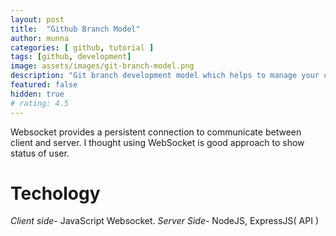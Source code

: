 ```yaml
---
layout: post
title:  "Github Branch Model"
author: munna
categories: [ github, tutorial ]
tags: [github, development]
image: assets/images/git-branch-model.png
description: "Git branch development model which helps to manage your code reviewable, trackable, managable."
featured: false
hidden: true
# rating: 4.5
---
```


Websocket provides a persistent connection to communicate between client and server. I thought using WebSocket is good approach to show status of user.

# Techology 

*Client side*- JavaScript Websocket.
*Server Side*- NodeJS, ExpressJS( API )






